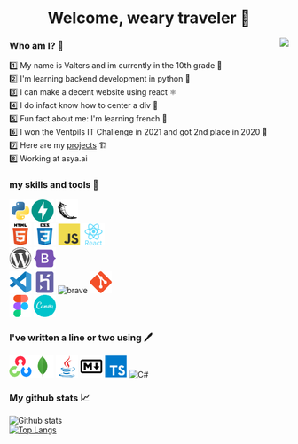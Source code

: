 <h1 align="center">Welcome, weary traveler 🤙</h1>

<img height="220px" align="right" src="https://camo.githubusercontent.com/ffbf71edb9eb65671926a8cc42a5a740bf5b799a9b93699a3a0de76e1793a80b/68747470733a2f2f6d656469612e67697068792e636f6d2f6d656469612f54456e586b637348725034596564436868412f67697068792e676966" />

### Who am I? 🤹

1️⃣ My name is Valters and im currently in the 10th grade 🏫  
2️⃣ I'm learning backend development in python 🐍  
3️⃣ I can make a decent website using react ⚛️  
4️⃣ I do infact know how to center a div 🗿  
5️⃣ Fun fact about me: I'm learning french 🥖  
6️⃣ I won the Ventpils IT Challenge in 2021 and got 2nd place in 2020 🥇  
7️⃣ Here are my [projects](https://github.com/theglobehead/theglobehead/blob/main/projects.md) 🏗️  
8️⃣ Working at asya.ai

### my skills and tools 🧰

<img src="https://raw.githubusercontent.com/devicons/devicon/master/icons/python/python-original.svg" alt="python" width="40" height="40" style="max-width: 100%;"><img src="https://raw.githubusercontent.com/devicons/devicon/1119b9f84c0290e0f0b38982099a2bd027a48bf1/icons/fastapi/fastapi-plain.svg" alt="fastapi" width="40" height="40" style="max-width: 100%;">
<img src="https://raw.githubusercontent.com/devicons/devicon/1119b9f84c0290e0f0b38982099a2bd027a48bf1/icons/flask/flask-original.svg" alt="flask" width="40" height="40" style="max-width: 100%;">
<br/>
<img src="https://raw.githubusercontent.com/devicons/devicon/master/icons/html5/html5-original-wordmark.svg" alt="html5" width="40" height="40" style="max-width: 100%;">
<img src="https://raw.githubusercontent.com/devicons/devicon/master/icons/css3/css3-original-wordmark.svg" alt="css3" width="40" height="40" style="max-width: 100%;">
<img src="https://raw.githubusercontent.com/devicons/devicon/master/icons/javascript/javascript-original.svg" alt="javascript" width="40" height="40" style="max-width: 100%;">
<img src="https://raw.githubusercontent.com/devicons/devicon/master/icons/react/react-original-wordmark.svg" alt="react" width="40" height="40" style="max-width: 100%;">
<br/>
<img src="https://raw.githubusercontent.com/devicons/devicon/1119b9f84c0290e0f0b38982099a2bd027a48bf1/icons/wordpress/wordpress-plain.svg" alt="wordpress" width="40" height="40" style="max-width: 100%;">
<img src="https://raw.githubusercontent.com/devicons/devicon/1119b9f84c0290e0f0b38982099a2bd027a48bf1/icons/bootstrap/bootstrap-plain.svg" alt="bootstrap" width="40" height="40" style="max-width: 100%;">
<br/>
<img src="https://raw.githubusercontent.com/devicons/devicon/1119b9f84c0290e0f0b38982099a2bd027a48bf1/icons/vscode/vscode-original.svg" alt="vscode" width="40" height="40" style="max-width: 100%;">
<img src="https://raw.githubusercontent.com/devicons/devicon/1119b9f84c0290e0f0b38982099a2bd027a48bf1/icons/heroku/heroku-plain.svg" alt="heroku" width="40" height="40" style="max-width: 100%;">
<img src="https://raw.githubusercontent.com/brave/brave-browser/19d3950bfa2902a8592c02372b6bcafda5d58b8f/docs/source/_static/brave-release.svg" alt="brave" height="40" style="max-width: 100%;">
<img src="https://raw.githubusercontent.com/devicons/devicon/1119b9f84c0290e0f0b38982099a2bd027a48bf1/icons/git/git-plain.svg" width="40" alt="git" height="40" style="max-width: 100%;">
<br/>
<img src="https://raw.githubusercontent.com/devicons/devicon/1119b9f84c0290e0f0b38982099a2bd027a48bf1/icons/figma/figma-original.svg" alt="figma" width="40" height="40" style="max-width: 100%;">
<img src="https://raw.githubusercontent.com/devicons/devicon/1119b9f84c0290e0f0b38982099a2bd027a48bf1/icons/canva/canva-original.svg" alt="canva" width="40" height="40" style="max-width: 100%;">

### I've written a line or two using 🖊️  

<img src="https://raw.githubusercontent.com/devicons/devicon/1119b9f84c0290e0f0b38982099a2bd027a48bf1/icons/opencv/opencv-original.svg" alt="opencv" width="40" height="40" style="max-width: 100%;"><img src="https://raw.githubusercontent.com/devicons/devicon/1119b9f84c0290e0f0b38982099a2bd027a48bf1/icons/mongodb/mongodb-original.svg" alt="mongodb" width="40" height="40" style="max-width: 100%;">
<img src="https://raw.githubusercontent.com/devicons/devicon/1119b9f84c0290e0f0b38982099a2bd027a48bf1/icons/java/java-original.svg" alt="java" width="40" height="40" style="max-width: 100%;">
<img src="https://raw.githubusercontent.com/devicons/devicon/1119b9f84c0290e0f0b38982099a2bd027a48bf1/icons/markdown/markdown-original.svg" alt="markdown" width="40" height="40" style="max-width: 100%;">
<img src="https://raw.githubusercontent.com/devicons/devicon/1119b9f84c0290e0f0b38982099a2bd027a48bf1/icons/typescript/typescript-plain.svg" alt="typescript" width="40" height="40" style="max-width: 100%;">
<img src="https://cdn.worldvectorlogo.com/logos/c--4.svg" alt="C#" width="40" height="40" style="max-width: 100%;">

### My github stats 📈

![Github stats](https://github-readme-stats.vercel.app/api?username=theglobehead&theme=github_dark&show_icons=true&count_private=true)  
[![Top Langs](https://github-readme-stats.vercel.app/api/top-langs/?username=theglobehead&layout=compact&theme=github_dark)](https://github.com/anuraghazra/github-readme-stats)
<!---
theglobehead/theglobehead is a ✨ special ✨ repository because its `README.md` (this file) appears on your GitHub profile.
You can click the Preview link to take a look at your changes.
--->
